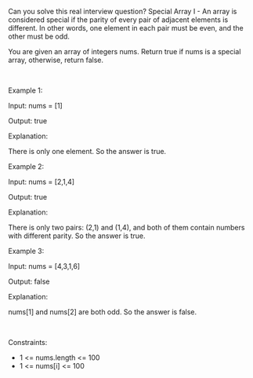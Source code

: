 Can you solve this real interview question? Special Array I - An array is considered special if the parity of every pair of adjacent elements is different. In other words, one element in each pair must be even, and the other must be odd.

You are given an array of integers nums. Return true if nums is a special array, otherwise, return false.

 

Example 1:

Input: nums = [1]

Output: true

Explanation:

There is only one element. So the answer is true.

Example 2:

Input: nums = [2,1,4]

Output: true

Explanation:

There is only two pairs: (2,1) and (1,4), and both of them contain numbers with different parity. So the answer is true.

Example 3:

Input: nums = [4,3,1,6]

Output: false

Explanation:

nums[1] and nums[2] are both odd. So the answer is false.

 

Constraints:

 * 1 <= nums.length <= 100
 * 1 <= nums[i] <= 100